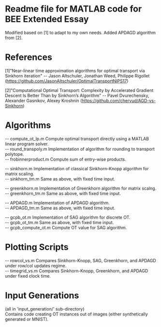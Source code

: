 # Readme file for MATLAB code for BEE Extended Essay
Modified based on [1] to adapt to my own needs.
Added APDAGD algorithm from [2].

# References
[1]"Near-linear time approximation algorithms for optimal transport via Sinkhorn iteration"
-- Jason Altschuler, Jonathan Weed, Philippe Rigollet
(https://github.com/JasonAltschuler/OptimalTransportNIPS17)

[2]"Computational Optimal Transport: Complexity by Accelerated Gradient Descent 
Is Better Than by Sinkhorn’s Algorithm"
-- Pavel Dvurechensky, Alexander Gasnikov, Alexey Kroshnin
(https://github.com/chervud/AGD-vs-Sinkhorn)

# Algorithms 
-- compute_ot_lp.m    Compute optimal transport directly using a MATLAB linear program solver.\
-- round_transpoly.m  Implementation of algorithm for rounding to transport polytope. \
-- frobinnerproduct.m Compute sum of entry-wise products.

-- sinkhorn.m         Implementation of classical Sinkhorn-Knopp algorithm for matrix scaling.\
-- sinkhorn_tm.m      Same as above, with fixed time input.

-- greenkhorn.m       Implementation of Greenkhorn algorithm for matrix scalng.\
-- greenkhorn_tm.m    Same as above, with fixed time input.

-- APDAGD.m           Implementation of APDAGD algorithm.\
-- APDAGD_tm.m        Same as above, with fixed time input.

-- gcpb_ot.m          Implementation of SAG algorithm for discrete OT.\
-- gcpb_ot_tm.m       Same as above, with fixed time input.\
-- gcpb_compute_ot.m  Compute OT value for SAG algorithm.

# Plotting Scripts
-- rowcol_vs.m        Compares Sinkhorn-Knopp, SAG, Greenkhorn, and APDAGD under row/col updates regime.\
-- timegrid_vs.m      Compares Sinkhorn-Knopp, Greenkhorn, and APDAGD under fixed clock time.


# Input Generations
(all in 'input_generation/' sub-directory)\
Contains code creating OT instances out of images (either synthetically generated or MNIST).
